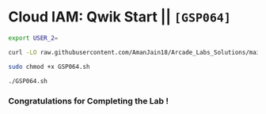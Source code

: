 # Cloud IAM: Qwik Start || `[GSP064]`

```bash
export USER_2=
```

```bash
curl -LO raw.githubusercontent.com/AmanJain18/Arcade_Labs_Solutions/main/Cloud%20IAM%20Qwik%20Start/GSP064.sh

sudo chmod +x GSP064.sh

./GSP064.sh
```

### Congratulations for Completing the Lab !
